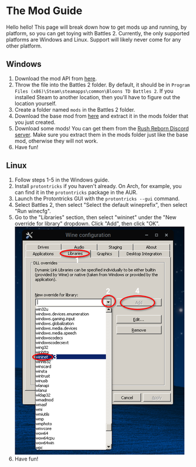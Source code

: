# The Mod Guide
Hello hello! This page will break down how to get mods up and running, by platform, so you can get toying with Battles 2.
Currently, the only supported platforms are Windows and Linux. Support will likely never come for any other platform.

## Windows
1. Download the mod API from [here](https://github.com/Round8/B2L-Releases/releases/download/v1.1.0/wininet.dll).
2. Throw the file into the Battles 2 folder. By default, it should be in `Program Files (x86)\Steam\steamapps\common\Bloons TD Battles 2`. If you installed Steam to another location, then you'll have to figure out the location yourself.
3. Create a folder named `mods` in the Battles 2 folder.
4. Download the base mod from [here](https://github.com/Round8/B2L-Base/releases/download/v1.1.0/base.zip) and extract it in the mods folder that you just created.
5. Download some mods! You can get them from the [Rush Reborn Discord server](https://discord.gg/USpJnaaNap). Make sure you extract them in the mods folder just like the base mod, otherwise they will not work.
6. Have fun!

## Linux
1. Follow steps 1-5 in the Windows guide.
2. Install `protontricks` if you haven't already. On Arch, for example, you can find it in the `protontricks` package in the AUR.
3. Launch the Protontricks GUI with the `protontricks --gui` command.
4. Select Battles 2, then select "Select the default wineprefix", then select "Run winecfg".
5. Go to the "Libraries" section, then select "wininet" under the "New override for library" dropdown. Click "Add", then click "OK".
    ![Image](../images/mod-guide/1.png)
6. Have fun!
